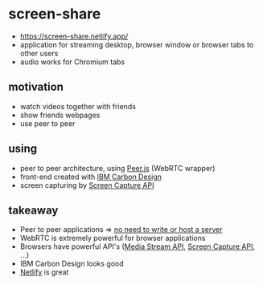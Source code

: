 # screen-share
- https://screen-share.netlify.app/
- application for streaming desktop, browser window or browser tabs to other users
- audio works for Chromium tabs

## motivation
- watch videos together with friends 
- show friends webpages
- use peer to peer


## using
- peer to peer architecture, using [Peer.js](https://peerjs.com/) (WebRTC wrapper)
- front-end created with [IBM Carbon Design](https://www.carbondesignsystem.com/)
- screen capturing by [Screen Capture API](https://developer.mozilla.org/en-US/docs/Web/API/Screen_Capture_API)



## takeaway
   - Peer to peer applications => <ins>no need to write or host a server</ins>
   - WebRTC is extremely powerful for browser applications
   - Browsers have powerful API's ([Media Stream API](https://developer.mozilla.org/en-US/docs/Web/API/Media_Streams_API), [Screen Capture API](https://developer.mozilla.org/en-US/docs/Web/API/Screen_Capture_API), ...)
   - IBM Carbon Design looks good
   - [Netlify](https://www.netlify.com/) is great

